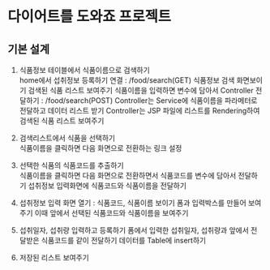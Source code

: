 # 다이어트를 도와죠 프로젝트

## 기본 설계
1. 식품정보 테이블에서 식품이름으로 검색하기	
home에서 섭취정보 등록하기 연결 : /food/search(GET)
식품정보 검색 화면보이기
검색된 식품 리스트 보여주기
식품이름을 입력하면 변수에 담아서 Controller 전달하기 : /food/search(POST)
Controller는 Service에 식품이름을 파라메터로 전달하고 
데이터 리스트 받기
Controller는 JSP 파일에 리스트를 Rendering하여 
검색된 식품 리스트 보여주기

2. 검색리스트에서 식품을 선택하기		
식품이름을 클릭하면
다음 화면으로 전환하는 링크 설정	

3. 선택한 식품의 식품코드를 추출하기	
식품이름을 클릭하면 다음 화면으로 전환하면서 
식품코드를 변수에 담아서 전달하기
섭취정보 입력화면에 식품코드와 식품이름을 전달하기

4. 섭취정보 입력 화면 열기 : 식품코드, 식품이름 보이기
폼과 입력박스를 만들어 보여주기
이때 앞에서 선택된 식품코드와 식품이름을 보여주기

5. 섭취일자, 섭취량 입력하고 등록하기
폼에서 입력한 섭취일자, 섭취량과
앞에서 전달받은 식품코드를 같이 전달하기
데이터를 Table에 insert하기

6. 저장된 리스트 보여주기